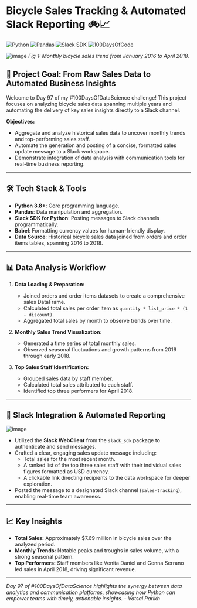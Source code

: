 # Bicycle Sales Tracking & Automated Slack Reporting 🚲📈

[![Python](https://img.shields.io/badge/Python-3.8+-blue?logo=python&style=flat-square)](https://www.python.org/)
[![Pandas](https://img.shields.io/badge/Pandas-Data_Manipulation-yellowgreen?style=flat-square)](https://pandas.pydata.org/)
[![Slack SDK](https://img.shields.io/badge/Slack-SDK-blue?logo=slack&style=flat-square)](https://slack.dev/python-slack-sdk/)
[![100DaysOfCode](https://img.shields.io/badge/100DaysOfDataScience-Day_97-brightgreen?style=flat-square)](https://www.100daysofcode.com/)

![image](https://github.com/user-attachments/assets/6921182c-580b-4cb3-ad69-d66df768394d)
*Fig 1: Monthly bicycle sales trend from January 2016 to April 2018.*

## 🎯 Project Goal: From Raw Sales Data to Automated Business Insights

Welcome to Day 97 of my #100DaysOfDataScience challenge! This project focuses on analyzing bicycle sales data spanning multiple years and automating the delivery of key sales insights directly to a Slack channel.

**Objectives:**

- Aggregate and analyze historical sales data to uncover monthly trends and top-performing sales staff.
- Automate the generation and posting of a concise, formatted sales update message to a Slack workspace.
- Demonstrate integration of data analysis with communication tools for real-time business reporting.

---

## 🛠️ Tech Stack & Tools

- **Python 3.8+**: Core programming language.
- **Pandas**: Data manipulation and aggregation.
- **Slack SDK for Python**: Posting messages to Slack channels programmatically.
- **Babel**: Formatting currency values for human-friendly display.
- **Data Source**: Historical bicycle sales data joined from orders and order items tables, spanning 2016 to 2018.

---

## 📊 Data Analysis Workflow

1. **Data Loading & Preparation:**
    - Joined orders and order items datasets to create a comprehensive sales DataFrame.
    - Calculated total sales per order item as `quantity * list_price * (1 - discount)`.
    - Aggregated total sales by month to observe trends over time.

2. **Monthly Sales Trend Visualization:**
    - Generated a time series of total monthly sales.
    - Observed seasonal fluctuations and growth patterns from 2016 through early 2018.

3. **Top Sales Staff Identification:**
    - Grouped sales data by staff member.
    - Calculated total sales attributed to each staff.
    - Identified top three performers for April 2018.

---

## 🤖 Slack Integration & Automated Reporting

![image](https://github.com/user-attachments/assets/a4c41e16-31e5-421e-8de1-73ccd106258a)

- Utilized the **Slack WebClient** from the `slack_sdk` package to authenticate and send messages.
- Crafted a clear, engaging sales update message including:
    - Total sales for the most recent month.
    - A ranked list of the top three sales staff with their individual sales figures formatted as USD currency.
    - A clickable link directing recipients to the data workspace for deeper exploration.
- Posted the message to a designated Slack channel (`sales-tracking`), enabling real-time team awareness.
  
---

## 📈 Key Insights

- **Total Sales:** Approximately $7.69 million in bicycle sales over the analyzed period.
- **Monthly Trends:** Notable peaks and troughs in sales volume, with a strong seasonal pattern.
- **Top Performers:** Staff members like Venita Daniel and Genna Serrano led sales in April 2018, driving significant revenue.

---

*Day 97 of #100DaysOfDataScience highlights the synergy between data analytics and communication platforms, showcasing how Python can empower teams with timely, actionable insights. - Vatsal Parikh*
